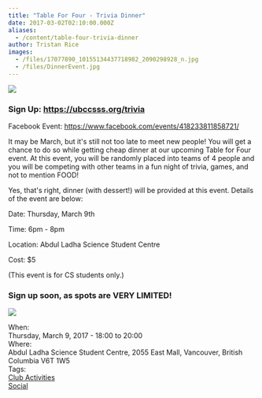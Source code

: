 ```yaml
---
title: "Table For Four - Trivia Dinner"
date: 2017-03-02T02:10:00.000Z
aliases:
  - /content/table-four-trivia-dinner
author: Tristan Rice
images:
  - /files/17077890_10155134437718982_2090298928_n.jpg
  - /files/DinnerEvent.jpg
---
```


<div class="field field-name-body field-type-text-with-summary field-label-hidden"><div class="field-items"><div class="field-item even"><p><img src="https://ubccsss.org/files/17077890_10155134437718982_2090298928_n.jpg" style="max-width:100%"></p>

<h3>Sign Up: <a href="https://ubccsss.org/trivia">https://ubccsss.org/trivia</a></h3>

<p>Facebook Event: <a href="https://www.facebook.com/events/418233811858721/">https://www.facebook.com/events/418233811858721/</a></p>

<p>It may be March, but it&apos;s still not too late to meet new people!
You will get a chance to do so while getting cheap dinner at our upcoming Table for Four event.
At this event, you will be randomly placed into teams of 4 people and you will be competing with other teams in a fun night of trivia, games, and not to mention FOOD!</p>

<p>Yes, that&apos;s right, dinner (with dessert!) will be provided at this event. Details of the event are below:</p>

<p>Date: Thursday, March 9th</p>

<p>Time: 6pm - 8pm</p>

<p>Location: Abdul Ladha Science Student Centre</p>

<p>Cost: $5</p>

<p>(This event is for CS students only.)</p>

<h3>Sign up soon, as spots are VERY LIMITED!</h3>

<p><img src="https://ubccsss.org/files/DinnerEvent.jpg" style="max-width: 100%"></p>
</div></div></div><div class="field field-name-field-dates field-type-datetime field-label-above"><div class="field-label">When:&#xA0;</div><div class="field-items"><div class="field-item even"><span class="date-display-single">Thursday, March 9, 2017 - <span class="date-display-range"><span class="date-display-start">18:00</span> to <span class="date-display-end">20:00</span></span></span></div></div></div><div class="field field-name-field-location field-type-text field-label-above"><div class="field-label">Where:&#xA0;</div><div class="field-items"><div class="field-item even">Abdul Ladha Science Student Centre, 2055 East Mall, Vancouver, British Columbia V6T 1W5</div></div></div>    <footer>
    <div class="field field-name-field-tags field-type-taxonomy-term-reference field-label-above"><div class="field-label">Tags:&#xA0;</div><div class="field-items"><div class="field-item even"><a href="/club">Club Activities</a></div><div class="field-item odd"><a href="/social">Social</a></div></div></div>      </footer>
